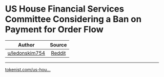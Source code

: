 US House Financial Services Committee Considering a Ban on Payment for Order Flow
=================================================================================

| Author       | Source       | 
| :-------------: |:-------------:|
|  [u/ledonskim754](https://www.reddit.com/user/ledonskim754/) | [Reddit](https://www.reddit.com/r/finance/comments/n6uv7c/us_house_financial_services_committee_considering/) | 

---


[tokenist.com/us-hou...](https://tokenist.com/us-house-financial-services-committee-considering-a-ban-on-payment-for-order-flow/)
